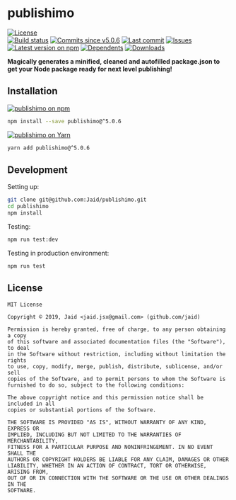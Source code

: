 # publishimo


<a href="https://raw.githubusercontent.com/Jaid/publishimo/master/license.txt"><img src="https://img.shields.io/github/license/Jaid/publishimo?style=flat-square" alt="License"/></a>  
<a href="https://actions-badge.atrox.dev/Jaid/publishimo/goto"><img src="https://img.shields.io/endpoint.svg?style=flat-square&url=https%3A%2F%2Factions-badge.atrox.dev%2FJaid%2Fpublishimo%2Fbadge" alt="Build status"/></a> <a href="https://github.com/Jaid/publishimo/commits"><img src="https://img.shields.io/github/commits-since/Jaid/publishimo/v5.0.6?style=flat-square&logo=github" alt="Commits since v5.0.6"/></a> <a href="https://github.com/Jaid/publishimo/commits"><img src="https://img.shields.io/github/last-commit/Jaid/publishimo?style=flat-square&logo=github" alt="Last commit"/></a> <a href="https://github.com/Jaid/publishimo/issues"><img src="https://img.shields.io/github/issues/Jaid/publishimo?style=flat-square&logo=github" alt="Issues"/></a>  
<a href="https://npmjs.com/package/publishimo"><img src="https://img.shields.io/npm/v/publishimo?style=flat-square&logo=npm&label=latest%20version" alt="Latest version on npm"/></a> <a href="https://github.com/Jaid/publishimo/network/dependents"><img src="https://img.shields.io/librariesio/dependents/npm/publishimo?style=flat-square&logo=npm" alt="Dependents"/></a> <a href="https://npmjs.com/package/publishimo"><img src="https://img.shields.io/npm/dm/publishimo?style=flat-square&logo=npm" alt="Downloads"/></a>

**Magically generates a minified, cleaned and autofilled package.json to get your Node package ready for next level publishing!**















## Installation
<a href="https://npmjs.com/package/publishimo"><img src="https://img.shields.io/badge/npm-publishimo-C23039?style=flat-square&logo=npm" alt="publishimo on npm"/></a>
```bash
npm install --save publishimo@^5.0.6
```
<a href="https://yarnpkg.com/package/publishimo"><img src="https://img.shields.io/badge/Yarn-publishimo-2F8CB7?style=flat-square&logo=yarn&logoColor=white" alt="publishimo on Yarn"/></a>
```bash
yarn add publishimo@^5.0.6
```








## Development



Setting up:
```bash
git clone git@github.com:Jaid/publishimo.git
cd publishimo
npm install
```
Testing:
```bash
npm run test:dev
```
Testing in production environment:
```bash
npm run test
```


## License
```text
MIT License

Copyright © 2019, Jaid <jaid.jsx@gmail.com> (github.com/jaid)

Permission is hereby granted, free of charge, to any person obtaining a copy
of this software and associated documentation files (the "Software"), to deal
in the Software without restriction, including without limitation the rights
to use, copy, modify, merge, publish, distribute, sublicense, and/or sell
copies of the Software, and to permit persons to whom the Software is
furnished to do so, subject to the following conditions:

The above copyright notice and this permission notice shall be included in all
copies or substantial portions of the Software.

THE SOFTWARE IS PROVIDED "AS IS", WITHOUT WARRANTY OF ANY KIND, EXPRESS OR
IMPLIED, INCLUDING BUT NOT LIMITED TO THE WARRANTIES OF MERCHANTABILITY,
FITNESS FOR A PARTICULAR PURPOSE AND NONINFRINGEMENT. IN NO EVENT SHALL THE
AUTHORS OR COPYRIGHT HOLDERS BE LIABLE FOR ANY CLAIM, DAMAGES OR OTHER
LIABILITY, WHETHER IN AN ACTION OF CONTRACT, TORT OR OTHERWISE, ARISING FROM,
OUT OF OR IN CONNECTION WITH THE SOFTWARE OR THE USE OR OTHER DEALINGS IN THE
SOFTWARE.
```
